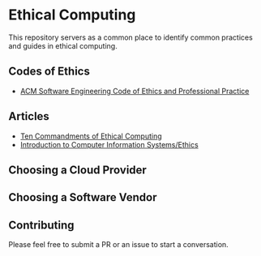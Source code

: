 # Ethical Computing

This repository servers as a common place to identify common practices and guides in ethical computing. 

## Codes of Ethics

* [ACM Software Engineering Code of Ethics and Professional Practice](https://ethics.acm.org/code-of-ethics/software-engineering-code/)

## Articles

* [Ten Commandments of Ethical Computing](https://en.wikipedia.org/wiki/Ten_Commandments_of_Computer_Ethics)
* [Introduction to Computer Information Systems/Ethics](https://en.wikibooks.org/wiki/Introduction_to_Computer_Information_Systems/Ethics)

## Choosing a Cloud Provider

## Choosing a Software Vendor

## Contributing

Please feel free to submit a PR or an issue to start a conversation.
